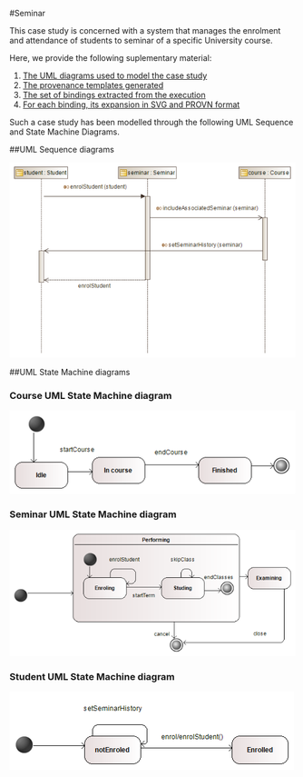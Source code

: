 #Seminar

This case study is concerned with a system that manages the enrolment and attendance of students to seminar of a specific University course. 

Here, we provide the following suplementary material:
 1. [The UML diagrams used to model the case study](https://github.com/uml2prov/esec-fse/blob/master/MVC/readme.md#uml-sequence-diagrams)
 2. [The provenance templates generated](https://github.com/uml2prov/esec-fse/tree/master/MVC/MVC_Templates) 
 3. [The set of bindings extracted from the execution](https://github.com/uml2prov/esec-fse/tree/master/MVC/MVC_bindings)
 4. [For each binding, its expansion in SVG and PROVN format](https://github.com/uml2prov/esec-fse/tree/master/MVC/expanded)

Such a case study has been modelled through the following UML Sequence and State Machine Diagrams.

##UML Sequence diagrams

![](https://github.com/uml2prov/esec-fse/blob/master/Seminar/UML%20diagrams/sequenceDiagrams/enrol%20Student.png "Enrol student UML Sequence diagram")

##UML State Machine diagrams

### Course UML State Machine diagram
![](https://github.com/uml2prov/esec-fse/blob/master/Seminar/UML%20diagrams/statemachineDiagrams/Course.png "Course UML State Machine diagram")

### Seminar UML State Machine diagram
![](https://github.com/uml2prov/esec-fse/blob/master/Seminar/UML%20diagrams/statemachineDiagrams/Seminar.png "Seminar UML State Machine diagram")

### Student UML State Machine diagram
![](https://github.com/uml2prov/esec-fse/blob/master/Seminar/UML%20diagrams/statemachineDiagrams/Student.png "Student UML State Machine diagram")
